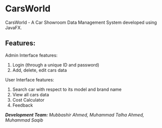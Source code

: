 # CarsWorld
CarsWorld - A Car Showroom Data Management System developed using JavaFX.

## Features:
Admin Interface features:
1. Login (through a unique ID and password)
2. Add, delete, edit cars data

User Interface features:
1. Search car with respect to its model and brand name
2. View all cars data
3. Cost Calculator
4. Feedback

***Development Team:**
Mubbashir Ahmed,
Muhammad Talha Ahmed,
Muhammad Saqib*
